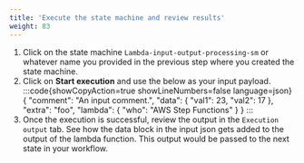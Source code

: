 ```yaml
---
title: 'Execute the state machine and review results'
weight: 83
---
```


1. Click on the state machine `Lambda-input-output-processing-sm` or whatever name you provided in the previous step where you created the state machine.
2. Click on **Start execution** and use the below as your input payload.
:::code{showCopyAction=true showLineNumbers=false language=json}
{
   "comment": "An input comment.",
   "data": {
      "val1": 23,
      "val2": 17
   },
   "extra": "foo",
   "lambda": {
      "who": "AWS Step Functions"
   }
}
:::
3. Once the execution is successful, review the output in the `Execution output` tab. See how the data block in the input json gets added to the output of the lambda function. This output would be passed to the next state in your workflow.

